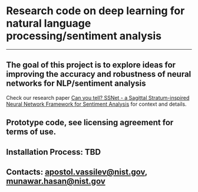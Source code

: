 # Research code on deep learning for natural language processing/sentiment analysis
---
## The goal of this project is to explore ideas for improving the accuracy and robustness of neural networks for NLP/sentiment analysis
Check our research paper [Can you tell? SSNet - a Sagittal Stratum-inspired Neural Network
  Framework for Sentiment Analysis](https://arxiv.org/abs/2006.12958) for context and details.

## Prototype code, see licensing agreement for terms of use.

## Installation Process: TBD

## Contacts: apostol.vassilev@nist.gov, munawar.hasan@nist.gov



